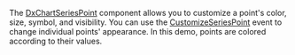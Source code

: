 The [DxChartSeriesPoint](https://docs.devexpress.com/Blazor/DevExpress.Blazor.DxChartSeriesPoint) component allows you to customize a point's color, size, symbol, and visibility. You can use the [CustomizeSeriesPoint](https://docs.devexpress.com/Blazor/DevExpress.Blazor.DxChart-1.CustomizeSeriesPoint) event to change individual points' appearance. In this demo, points are colored according to their values.
